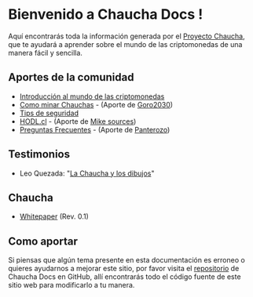 # Bienvenido a Chaucha Docs !

Aquí encontrarás toda la información generada por el [Proyecto Chaucha](http://www.chaucha.cl/), que te ayudará a aprender sobre el mundo de las criptomonedas de una manera fácil y sencilla.

## Aportes de la comunidad

* [Introducción al mundo de las criptomonedas](/intro)
* [Como minar Chauchas](/mining) - (Aporte de [Goro2030](https://github.com/Goro2030))
* [Tips de seguridad](/sec)
* [HODL.cl](/hodl) - (Aporte de [Mike sources](https://t.me/mikesources))
* [Preguntas Frecuentes](/faq) - (Aporte de [Panterozo](https://github.com/panterozo))

## Testimonios
* Leo Quezada: "[La Chaucha y los dibujos](/leo)"

## Chaucha
* [Whitepaper](/whitepaper) (Rev. 0.1)

## Como aportar

Si piensas que algún tema presente en esta documentación es erroneo o quieres ayudarnos a mejorar este sitio, por favor visita el [repositorio](https://github.com/proyecto-chaucha/docs) de Chaucha Docs en GitHub, allí encontrarás todo el código fuente de este sitio web para modificarlo a tu manera.
